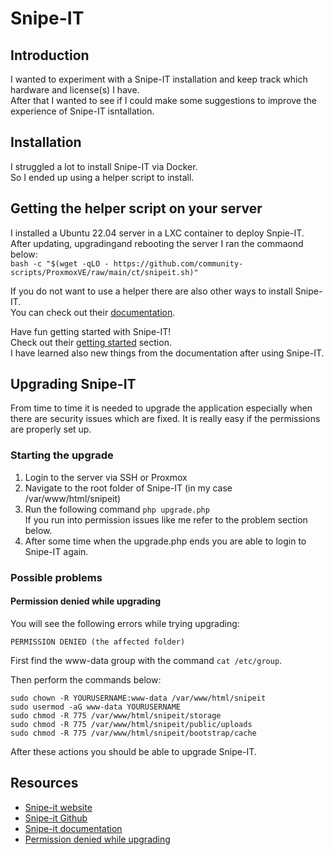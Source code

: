 # Snipe-IT

## Introduction
I wanted to experiment with a Snipe-IT installation and keep track which hardware and license(s) I have.  
After that I wanted to see if I could make some suggestions to improve the experience of Snipe-IT isntallation.  
  
## Installation
I struggled a lot to install Snipe-IT via Docker.    
So I ended up using a helper script to install.  
  
## Getting the helper script on your server
I installed a Ubuntu 22.04 server in a LXC container to deploy Snpie-IT.  
After updating, upgradingand rebooting the server I ran the commaond below:  
`bash -c "$(wget -qLO - https://github.com/community-scripts/ProxmoxVE/raw/main/ct/snipeit.sh)"`

If you do not want to use a helper there are also other ways to install Snipe-IT.  
You can check out their [documentation](https://snipe-it.readme.io/docs/installation).  

Have fun getting started with Snipe-IT!  
Check out their [getting started](https://snipe-it.readme.io/docs/getting-started) section.  
I have learned also new things from the documentation after using Snipe-IT.

## Upgrading Snipe-IT
From time to time it is needed to upgrade the application especially when there are security issues which are fixed.
It is really easy if the permissions are properly set up.

### Starting the upgrade
1. Login to the server via SSH or Proxmox
2. Navigate to the root folder of Snipe-IT (in my case /var/www/html/snipeit)
3. Run the following command `php upgrade.php`  
    If you run into permission issues like me refer to the problem section below.
4. After some time when the upgrade.php ends you are able to login to Snipe-IT again.

### Possible problems

#### Permission denied while upgrading

You will see the following errors while trying upgrading:
````
PERMISSION DENIED (the affected folder)
````
First find the www-data group with the command `cat /etc/group`.

Then perform the commands below:
````shell
sudo chown -R YOURUSERNAME:www-data /var/www/html/snipeit
sudo usermod -aG www-data YOURUSERNAME
sudo chmod -R 775 /var/www/html/snipeit/storage
sudo chmod -R 775 /var/www/html/snipeit/public/uploads
sudo chmod -R 775 /var/www/html/snipeit/bootstrap/cache
````
After these actions you should be able to upgrade Snipe-IT.

## Resources 
- [Snipe-it website](https://snipeitapp.com/)
- [Snipe-it Github](https://github.com/snipe/snipe-it)
- [Snipe-it documentation](https://snipe-it.readme.io/docs/introduction)
- [Permission denied while upgrading](https://github.com/snipe/snipe-it/discussions/13287#discussioncomment-6417122)